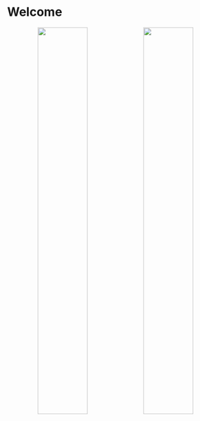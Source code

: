 # Welcome

<p align="center">
  <img width="48%" src="https://github-readme-stats.vercel.app/api?username=l3r8yJ&show_icons=true&theme=tokyonight" />
  <img width="48%" src="https://github-readme-streak-stats.herokuapp.com/?user=l3r8yJ&theme=tokyonight" />
</p>
<!--
**l3r8yJ/l3r8yJ** is a ✨ _special_ ✨ repository because its `README.md` (this file) appears on your GitHub profile.

Here are some ideas to get you started:

- 🔭 I’m currently working on ...
- 🌱 I’m currently learning ...
- 👯 I’m looking to collaborate on ...
- 🤔 I’m looking for help with ...
- 💬 Ask me about ...
- 📫 How to reach me: ...
- 😄 Pronouns: ...
- ⚡ Fun fact: ...
-->
